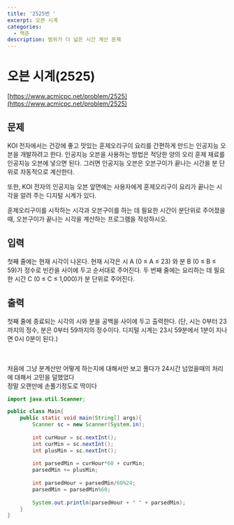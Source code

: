 ```yaml
---
title: '2525번 '
excerpt: 오븐 시계
categories:
  - 백준
description: 범위가 더 넓은 시간 계산 문제
---
```


# 오븐 시계\(2525\)
[https://www.acmicpc.net/problem/2525](https://www.acmicpc.net/problem/2525) <br>

## 문제

KOI 전자에서는 건강에 좋고 맛있는 훈제오리구이 요리를 간편하게 만드는 인공지능 오븐을 개발하려고 한다. 인공지능 오븐을 사용하는 방법은 적당한 양의 오리 훈제 재료를 인공지능 오븐에 넣으면 된다. 그러면 인공지능 오븐은 오븐구이가 끝나는 시간을 분 단위로 자동적으로 계산한다.

또한, KOI 전자의 인공지능 오븐 앞면에는 사용자에게 훈제오리구이 요리가 끝나는 시각을 알려 주는 디지털 시계가 있다.

훈제오리구이를 시작하는 시각과 오븐구이를 하는 데 필요한 시간이 분단위로 주어졌을 때, 오븐구이가 끝나는 시각을 계산하는 프로그램을 작성하시오.

## 입력

첫째 줄에는 현재 시각이 나온다. 현재 시각은 시 A (0 ≤ A ≤ 23) 와 분 B (0 ≤ B ≤ 59)가 정수로 빈칸을 사이에 두고 순서대로 주어진다. 두 번째 줄에는 요리하는 데 필요한 시간 C (0 ≤ C ≤ 1,000)가 분 단위로 주어진다.

## 출력

첫째 줄에 종료되는 시각의 시와 분을 공백을 사이에 두고 출력한다. (단, 시는 0부터 23까지의 정수, 분은 0부터 59까지의 정수이다. 디지털 시계는 23시 59분에서 1분이 지나면 0시 0분이 된다.)
<br><br><br>


처음에 그냥 분계산만 어떻게 하는지에 대해서만 보고 풀다가 24시간 넘었을때의 처리에 대해서 고민을 덜했었다 <br>
정말 오랜만에 손풀기정도로 딱이다 <br>
```java
import java.util.Scanner;

public class Main{
    public static void main(String[] args){
        Scanner sc = new Scanner(System.in);
        
        int curHour = sc.nextInt();
        int curMin = sc.nextInt();
        int plusMin = sc.nextInt();
        
        int parsedMin = curHour*60 + curMin;
        parsedMin += plusMin;
        
        int parsedHour = parsedMin/60%24;
        parsedMin = parsedMin%60;
        
        System.out.println(parsedHour + " " + parsedMin);
    }
}
```

